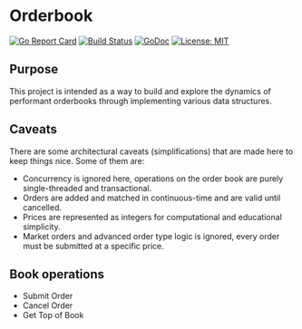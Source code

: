 # Orderbook

[![Go Report Card](https://goreportcard.com/badge/github.com/piquette/orderbook)](https://goreportcard.com/badge/github.com/piquette/orderbook)
[![Build Status](https://travis-ci.org/piquette/orderbook.svg?branch=master)](https://travis-ci.org/piquette/orderbook)
[![GoDoc](https://godoc.org/github.com/piquette/orderbook?status.svg)](https://godoc.org/github.com/piquette/orderbook)
[![License: MIT](https://img.shields.io/badge/License-MIT-yellow.svg)](https://opensource.org/licenses/MIT)

## Purpose
This project is intended as a way to build and explore the dynamics of performant orderbooks through implementing various data structures.

## Caveats
There are some architectural caveats (simplifications) that are made here to keep things nice. Some of them are:

* Concurrency is ignored here, operations on the order book are purely single-threaded and transactional.
* Orders are added and matched in continuous-time and are valid until cancelled.
* Prices are represented as integers for computational and educational simplicity.
* Market orders and advanced order type logic is ignored, every order must be submitted at a specific price.


## Book operations
* Submit Order
* Cancel Order
* Get Top of Book
